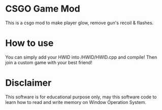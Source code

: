 # CSGO Game Mod
This is a csgo mod to make player glow, remove gun's recoil & flashes.

# How to use
You can simply add your HWID into /HWID/HWID.cpp and compile! Then join a custom game with your best friend! 

# Disclaimer 
This software is for educational purpose only, may this software code to learn how to read and write memory on Window Operation System.

